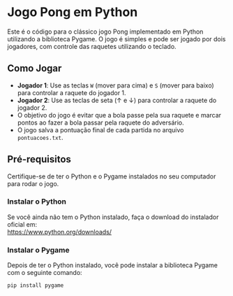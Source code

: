 # Jogo Pong em Python

Este é o código para o clássico jogo Pong implementado em Python utilizando a biblioteca Pygame. O jogo é simples e pode ser jogado por dois jogadores, com controle das raquetes utilizando o teclado.

## Como Jogar

- **Jogador 1**: Use as teclas `W` (mover para cima) e `S` (mover para baixo) para controlar a raquete do jogador 1.
- **Jogador 2**: Use as teclas de seta (↑ e ↓) para controlar a raquete do jogador 2.
- O objetivo do jogo é evitar que a bola passe pela sua raquete e marcar pontos ao fazer a bola passar pela raquete do adversário.
- O jogo salva a pontuação final de cada partida no arquivo `pontuacoes.txt`.

## Pré-requisitos

Certifique-se de ter o Python e o Pygame instalados no seu computador para rodar o jogo.

### Instalar o Python
Se você ainda não tem o Python instalado, faça o download do instalador oficial em:  
https://www.python.org/downloads/

### Instalar o Pygame
Depois de ter o Python instalado, você pode instalar a biblioteca Pygame com o seguinte comando:

```bash
pip install pygame

